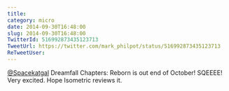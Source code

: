 ```yaml
---
title: 
category: micro
date: 2014-09-30T16:48:00
slug: 2014-09-30T16:48:00
TwitterId: 516992873435123713
TweetUrl: https://twitter.com/mark_philpot/status/516992873435123713
ReTweetUser: 
---
```


[@Spacekatgal](https://twitter.com/Spacekatgal) Dreamfall Chapters: Reborn is out end of October! SQEEEE! Very excited.  Hope Isometric reviews it.
